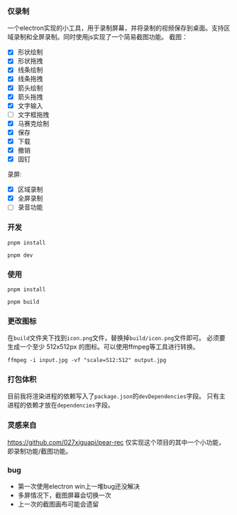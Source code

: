 ### 仅录制

一个electron实现的小工具，用于录制屏幕，并将录制的视频保存到桌面。支持区域录制和全屏录制。同时使用js实现了一个简易截图功能。
截图：
 - [x] 形状绘制
 - [x] 形状拖拽
 - [x] 线条绘制
 - [x] 线条拖拽
 - [x] 箭头绘制
 - [x] 箭头拖拽
 - [x] 文字输入
 - [ ] 文字框拖拽
 - [x] 马赛克绘制
 - [x] 保存
 - [x] 下载
 - [x] 撤销
 - [x] 固钉

录屏:
 - [x] 区域录制
 - [x] 全屏录制
 - [ ] 录音功能
### 开发
```
pnpm install
```
```
pnpm dev
```

### 使用
```
pnpm install
```
```
pnpm build
```

### 更改图标
在`build`文件夹下找到`icon.png`文件，替换掉`build/icon.png`文件即可。
必须要生成一个至少 512x512px 的图标。可以使用ffmpeg等工具进行转换。
```
ffmpeg -i input.jpg -vf "scale=512:512" output.jpg
```

### 打包体积
目前我将渲染进程的依赖写入了`package.json`的`devDependencies`字段。
只有主进程的依赖才放在`dependencies`字段。

### 灵感来自
https://github.com/027xiguapi/pear-rec
仅实现这个项目的其中一个小功能，即录制功能/截图功能。

### bug
- 第一次使用electron win上一堆bug还没解决
- 多屏情况下，截图屏幕会切换一次
- 上一次的截图画布可能会遗留
